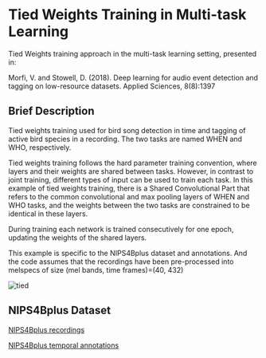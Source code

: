 # Tied Weights Training in Multi-task Learning
Tied Weights training approach in the multi-task learning setting, presented in: 

Morfi, V. and Stowell, D. (2018). Deep learning for audio event detection and tagging on low-resource
datasets. Applied Sciences, 8(8):1397

## Brief Description
Tied weights training used for bird song detection in time and tagging of active bird species in a recording. The two tasks are named WHEN and WHO, respectively.

Tied weights training follows the hard parameter training convention, where layers and their weights are shared between tasks. However, in contrast to joint training, different types of input can be used to train each task. In this example of tied weights training, there is a Shared Convolutional Part that refers to the common convolutional and max pooling layers of WHEN and WHO tasks, and the weights between the two tasks are constrained to be identical in these layers. 

During training each network is trained consecutively for one epoch, updating the weights of the shared layers.

This example is specific to the NIPS4Bplus dataset and annotations. And the code assumes that the recordings have been pre-processed into melspecs of size (mel bands, time frames)=(40, 432)

![tied](https://user-images.githubusercontent.com/18617080/60804009-6ab47380-a174-11e9-9145-81803c29f844.png)

## NIPS4Bplus Dataset
[NIPS4Bplus recordings](http://sabiod.univ-tln.fr/nips4b/media/birds/NIPS4B_BIRD_CHALLENGE_TRAIN_TEST_WAV.tar.gz)

[NIPS4Bplus temporal annotations](https://figshare.com/articles/Transcriptions_of_NIPS4B_2013_Bird_Challenge_Training_Dataset/6798548)

